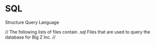 # SQL
Structure Query Language

//
The following lists of files contain .sql Files that are used to query the database for Big Z Inc.
//
